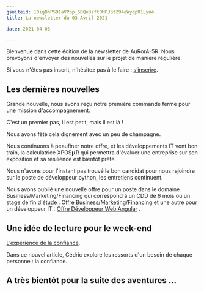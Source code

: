 ```yaml
---
gsuiteid: 10igBhPS91aVPpp_SDQe3zftOMPJ3tZ94eWyqpR1Lyn4
title: La newsletter du 03 Avril 2021

date: 2021-04-03

---
```


Bienvenue dans cette édition de la newsletter de AuRorA-5R. Nous prévoyons d'envoyer des nouvelles sur le projet de manière régulière.

Si vous n'êtes pas inscrit, n'hésitez pas à le faire : [s’inscrire](https://www.google.com/url?q=https://aurora-5r.fr/inscription/&sa=D&source=editors&ust=1622280616991000&usg=AOvVaw0ICfqioWkaX4TNTS5Hj4Sr).

Les dernières nouvelles
-----------------------

Grande nouvelle, nous avons reçu notre première commande ferme pour une mission d'accompagnement.

C'est un premier pas, il est petit, mais il est là !

Nous avons fêté cela dignement avec un peu de champagne.

Nous continuons à peaufiner notre offre, et les développements IT vont bon train, la calculatrice XPOS𝝻R qui permettra d'évaluer une entreprise sur son exposition et sa résilience est bientôt prête.

Nous n'avons pour l'instant pas trouvé le bon candidat pour nous rejoindre sur le poste de développeur python, les entretiens continuent.

Nous avons publié une nouvelle offre pour un poste dans le domaine Business/Marketing/Financing qui correspond à un CDD de 6 mois ou un stage de fin d'étude : [Offre Business/Marketing/Financing](https://www.google.com/url?q=https://aurora-5r.fr/recrutements/OffredemploiBusinessMarketingFinancing/&sa=D&source=editors&ust=1622280616992000&usg=AOvVaw2gaUDgGegJJK4EzX5io8nP) et une autre pour un développeur IT : [Offre Développeur Web Angular](https://www.google.com/url?q=https://aurora-5r.fr/recrutements/OffredemploiDeveloppeurWebAngularquicontribuerachangerlemonde/&sa=D&source=editors&ust=1622280616993000&usg=AOvVaw20f6CanXPu5c0BfhBU0Eby) .

Une idée de lecture pour le week-end
------------------------------------

[L’expérience de la confiance](https://www.google.com/url?q=https://aurora-5r.fr/posts/Lexperiencedelaconfiance/&sa=D&source=editors&ust=1622280616993000&usg=AOvVaw0aTGEEnJoyMIRLtU-0Ozva).

Dans ce nouvel article, Cédric explore les ressorts d'un besoin de chaque personne : la confiance. 

A très bientôt pour la suite des aventures ...
----------------------------------------------

